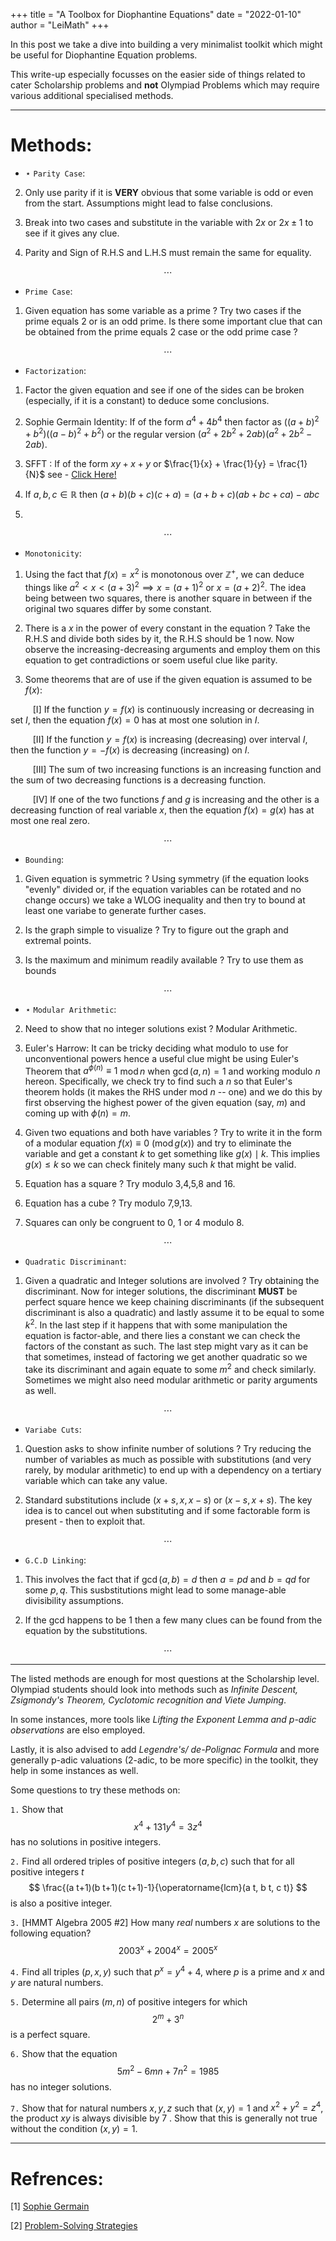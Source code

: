 +++
title = "A Toolbox for Diophantine Equations"
date = "2022-01-10"
author = "LeiMath"
+++


In this post we take a dive into building a very minimalist toolkit which might be useful for Diophantine Equation problems. 

This write-up especially focusses on the easier side of things related to cater Scholarship problems and **not** Olympiad Problems which may require various additional specialised methods.

---

# Methods:

* $\star$ `Parity Case`:

2. Only use parity if it is **VERY** obvious that some variable is odd or even from the start. Assumptions might lead to false conclusions.

1. Break into two cases and substitute in the variable with $2x$ or $2x \pm 1$ to see if it gives any clue. 

3. Parity and Sign of R.H.S and L.H.S must remain the same for equality.

$$\dotsb$$

* `Prime Case`:

1. Given equation has some variable as a prime ? Try two cases if the prime equals $2$ or is an odd prime. Is there some important clue that can be obtained from the prime equals $2$ case or the odd prime case ?

$$\dotsb$$

* `Factorization`: 

1. Factor the given equation and see if one of the sides can be broken (especially, if it is a constant) to deduce some conclusions.

2. Sophie Germain Identity: If of the form $a^4 + 4b^4$ then factor as $((a+b)^2 + 
b^2)((a-b)^2+b^2)$ or the regular version $(a^2 + 2b^2 + 2ab)(a^2 + 2b^2-2ab).$

3. SFFT : If of the form $xy +x +y$ or $\frac{1}{x} + \frac{1}{y} = \frac{1}{N}$ see - [Click Here!](https://studymath.github.io/assets/docs/SFFT.pdf)

4. If $a,b,c \in \mathbb{R}$ then $(a+b)(b+c)(c+a)
=(a+b+c)(a b+b c+c a)-a b c$

5.

$$\dotsb$$

* `Monotonicity`:

1. Using the fact that $f(x) = x^2$ is monotonous over $\mathbb{Z}^+$, we can deduce things like $a^2 < x  < (a+3)^2 \implies x = (a+1)^2$ or $x = (a+2)^2.$ The idea being between two squares, there is another square in between if the original two squares differ by some constant.

2. There is a $x$ in the power of every constant in the equation ? Take the R.H.S and divide both sides by it, the R.H.S should be $1$ now. Now observe the increasing-decreasing arguments and employ them on this equation to get contradictions or soem useful clue like parity.

3. Some theorems that are of use if the given equation is assumed to be $f(x)$:

$\qquad$ [I] If the function $y = f(x)$ is continuously increasing or decreasing
in set $I$, then the equation $f(x)= 0$ has at most one solution in $I.$

$\qquad$ [II] If the function $y=f(x)$ is increasing (decreasing) over interval $I$, then the function $y=-f(x)$ is decreasing (increasing) on $I$.

$\qquad$ [III] The sum of two increasing functions is an increasing function and the sum of two decreasing functions is a decreasing function.

$\qquad$ [IV] If one of the two functions $f$ and $g$ is increasing and the other is a decreasing function of real variable $x$, then the equation $f(x)=g(x)$ has at most one real zero.

$$\dotsb$$

* `Bounding`:

1. Given equation is symmetric ? Using symmetry (if the equation looks "evenly" divided or, if the equation variables can be rotated and no change occurs) we take a WLOG inequality and then try to bound at least one variabe to generate further cases. 

3. Is the graph simple to visualize ? Try to figure out the graph and extremal points.

4. Is the maximum and minimum readily available ? Try to use them as bounds

$$\dotsb$$

* $\star$ `Modular Arithmetic`:

2. Need to show that no integer solutions exist ? Modular Arithmetic.

5. Euler's Harrow: It can be tricky deciding what modulo to use for unconventional powers hence a useful clue might be using Euler's Theorem that $a^{\phi(n)} \equiv 1$ $\operatorname{mod} n$ when $\operatorname{gcd}(a,n) = 1$ and working modulo $n$ hereon. Specifically, we check try to find such a $n$ so that Euler's theorem holds (it makes the RHS under mod $n$ -- one) and we do this by first observing the highest power of the given equation (say, $m$) and coming up with $\phi(n) = m.$

1. Given two equations and both have variables ? Try to write it in the form of a modular equation $f(x) \equiv 0$ $(\operatorname{mod} g(x))$ and try to eliminate the variable and get a constant $k$ to get something like $g(x) \mid k$. This implies $g(x) \leq k$ so we can check finitely many such $k$ that might be valid.


3. Equation has a square ? Try modulo 3,4,5,8 and 16.

4. Equation has a cube ? Try modulo 7,9,13.

6. Squares can only be congruent to 0, 1 or 4 modulo 8.

$$\dotsb$$

* `Quadratic Discriminant`:

1. Given a quadratic and Integer solutions are involved ? Try obtaining the discriminant. Now for integer solutions, the discriminant **MUST** be perfect square hence we keep chaining discriminants (if the subsequent discriminant is also a quadratic) and lastly assume it to be equal to some $k^2$. In the last step if it happens that with some manipulation the equation is factor-able, and there lies a constant we can check the factors of the constant as such. The last step might vary as it can be that sometimes, instead of factoring we get another quadratic so we take its discriminant and again equate to some $m^2$ and check similarly. Sometimes we might also need modular arithmetic or parity arguments as well.

$$\dotsb$$

* `Variabe Cuts`:

1. Question asks to show infinite number of solutions ? Try reducing the number of variables as much as possible with substitutions (and very rarely, by modular arithmetic) to end up with a dependency on a tertiary variable which can take any value.

2. Standard substitutions include ($x+s, x, x-s$) or ($x-s,x+s$). The key idea is to cancel out when substituting and if some factorable form is present - then to exploit that.

$$\dotsb$$

* `G.C.D Linking`:

1. This involves the fact that if $\operatorname{gcd}(a,b) = d$ then $a = pd$ and $b = qd$ for some $p,q.$ This susbstitutions might lead to some manage-able divisibility assumptions.

2. If the gcd happens to be $1$ then a few many clues can be found from the equation by the substitutions.

$$\dotsb$$

---

The listed methods are enough for most questions at the Scholarship level. Olympiad students should look into methods such as _Infinite Descent, Zsigmondy's Theorem, Cyclotomic recognition and Viete Jumping_.

In some instances, more tools like _Lifting the Exponent Lemma and p-adic observations_ are elso employed. 

Lastly, it is also advised to add _Legendre's/ de-Polignac Formula_ and more generally p-adic valuations (2-adic, to be more specific) in the toolkit, they help in some instances as well.

Some questions to try these methods on:

`1.` Show that
$$
x^{4}+131 y^{4}=3 z^{4}
$$
has no solutions in positive integers.

`2.` Find all ordered triples of positive integers $(a, b, c)$ such that for all positive integers $t$
$$
\frac{(a t+1)(b t+1)(c t+1)-1}{\operatorname{lcm}(a t, b t, c t)}
$$
is also a positive integer.

`3.` [HMMT Algebra 2005 #2] How many *real* numbers $x$ are solutions to the following equation?
$$
2003^{x}+2004^{x}=2005^{x}
$$

`4.` Find all triples ($p,x,y$) such that $p^x=y^4+4$, where $p$ is a prime and $x$ and $y$ are natural numbers.

`5.` Determine all pairs $(m, n)$ of positive integers for which
$$
2^{m}+3^{n}
$$
is a perfect square.

`6.` Show that the equation
$$
5 m^{2}-6 m n+7 n^{2}=1985
$$
has no integer solutions.

`7.` Show that for natural numbers $x, y, z$ such that $(x, y)=1$ and $x^{2}+y^{2}=z^{4}$, the product $x y$ is always divisible by 7 . Show that this is generally not true without the condition $(x, y)=1$.

---

# Refrences:

[1] [Sophie Germain](https://brilliant.org/wiki/sophie-germain-identity/)

[2] [Problem-Solving Strategies](https://www.amazon.com/Problem-Solving-Strategies-Problem-Books-Mathematics/dp/0387982191)